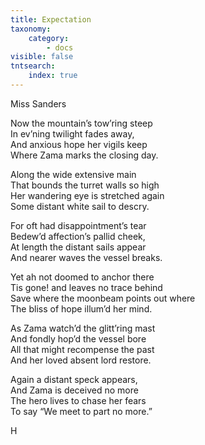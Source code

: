 ```yaml
---
title: Expectation
taxonomy:
    category:
        - docs
visible: false
tntsearch:
    index: true
---
```


<div class="author">Miss Sanders</div>

Now the mountain’s tow’ring steep  
In ev’ning twilight fades away,  
And anxious hope her vigils keep  
Where Zama marks the closing day.  
  
Along the wide extensive main  
That bounds the turret walls so high  
Her wandering eye is stretched again  
Some distant white sail to descry.  
  
For oft had disappointment’s tear  
Bedew’d affection’s pallid cheek,  
At length the distant sails appear  
And nearer waves the vessel breaks.  
  
Yet ah not doomed to anchor there  
Tis gone! and leaves no trace behind  
Save where the moonbeam points out where  
The bliss of hope illum’d her mind.  
  
As Zama watch’d the glitt’ring mast  
And fondly hop’d the vessel bore  
All that might recompense the past  
And her loved absent lord restore.  
  
Again a distant speck appears,  
And Zama is deceived no more  
The hero lives to chase her fears  
To say “We meet to part no more.”  
  
H  